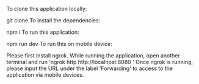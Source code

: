 To clone this application locally:

git clone
To install the dependencies:

npm i
To run this application:

npm run dev
To run this on mobile device:

Please first install ngrok.
While running the application, open another terminal and run 'ngrok http http://localhost:8080 '
Once ngrok is running, please input the URL under the label 'Forwarding' to access to the application via mobile devices.
